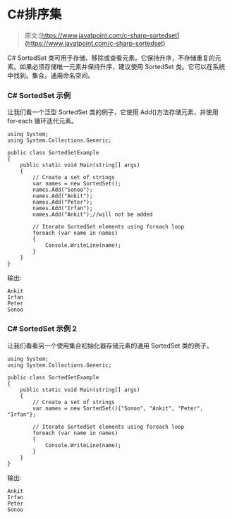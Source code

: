 # C#排序集

> 原文:[https://www.javatpoint.com/c-sharp-sortedset](https://www.javatpoint.com/c-sharp-sortedset)

C# SortedSet 类可用于存储、移除或查看元素。它保持升序，不存储重复的元素。如果必须存储唯一元素并保持升序，建议使用 SortedSet 类。它可以在系统中找到。集合。通用命名空间。

### C# SortedSet <t>示例</t>

让我们看一个泛型 SortedSet <t>类的例子，它使用 Add()方法存储元素，并使用 for-each 循环迭代元素。</t>

```
using System;
using System.Collections.Generic;

public class SortedSetExample
{
    public static void Main(string[] args)
    {
        // Create a set of strings
        var names = new SortedSet();
        names.Add("Sonoo");
        names.Add("Ankit");
        names.Add("Peter");
        names.Add("Irfan");
        names.Add("Ankit");//will not be added

        // Iterate SortedSet elements using foreach loop
        foreach (var name in names)
        {
            Console.WriteLine(name);
        }
    }
} 
```

输出:

```
Ankit
Irfan
Peter
Sonoo

```

### C# SortedSet <t>示例 2</t>

让我们看看另一个使用集合初始化器存储元素的通用 SortedSet <t>类的例子。</t>

```
using System;
using System.Collections.Generic;

public class SortedSetExample
{
    public static void Main(string[] args)
    {
        // Create a set of strings
        var names = new SortedSet(){"Sonoo", "Ankit", "Peter", "Irfan"};

        // Iterate SortedSet elements using foreach loop
        foreach (var name in names)
        {
            Console.WriteLine(name);
        }
    }
} 
```

输出:

```
Ankit
Irfan
Peter
Sonoo

```